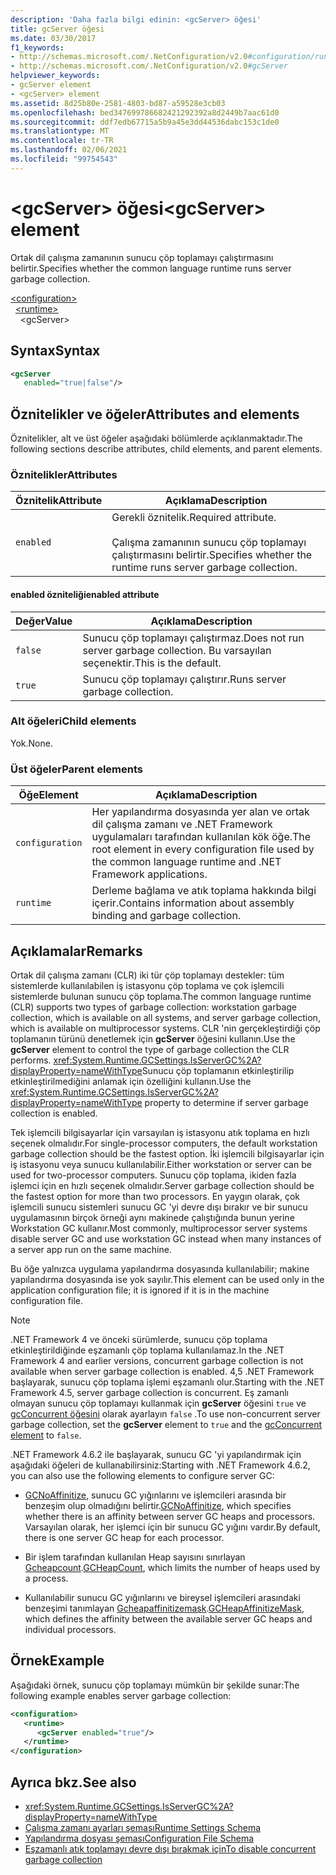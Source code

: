 ```yaml
---
description: 'Daha fazla bilgi edinin: <gcServer> öğesi'
title: gcServer öğesi
ms.date: 03/30/2017
f1_keywords:
- http://schemas.microsoft.com/.NetConfiguration/v2.0#configuration/runtime/gcServer
- http://schemas.microsoft.com/.NetConfiguration/v2.0#gcServer
helpviewer_keywords:
- gcServer element
- <gcServer> element
ms.assetid: 8d25b80e-2581-4803-bd87-a59528e3cb03
ms.openlocfilehash: bed347699786682421292392a8d2449b7aac61d0
ms.sourcegitcommit: ddf7edb67715a5b9a45e3dd44536dabc153c1de0
ms.translationtype: MT
ms.contentlocale: tr-TR
ms.lasthandoff: 02/06/2021
ms.locfileid: "99754543"
---
```

# <a name="gcserver-element"></a><span data-ttu-id="e7646-103">\<gcServer> öğesi</span><span class="sxs-lookup"><span data-stu-id="e7646-103">\<gcServer> element</span></span>

<span data-ttu-id="e7646-104">Ortak dil çalışma zamanının sunucu çöp toplamayı çalıştırmasını belirtir.</span><span class="sxs-lookup"><span data-stu-id="e7646-104">Specifies whether the common language runtime runs server garbage collection.</span></span>

[\<configuration>](../configuration-element.md)\
&nbsp;&nbsp;[\<runtime>](runtime-element.md)\
&nbsp;&nbsp;&nbsp;&nbsp;\<gcServer>

## <a name="syntax"></a><span data-ttu-id="e7646-105">Syntax</span><span class="sxs-lookup"><span data-stu-id="e7646-105">Syntax</span></span>

```xml
<gcServer
   enabled="true|false"/>
```

## <a name="attributes-and-elements"></a><span data-ttu-id="e7646-106">Öznitelikler ve öğeler</span><span class="sxs-lookup"><span data-stu-id="e7646-106">Attributes and elements</span></span>

<span data-ttu-id="e7646-107">Öznitelikler, alt ve üst öğeler aşağıdaki bölümlerde açıklanmaktadır.</span><span class="sxs-lookup"><span data-stu-id="e7646-107">The following sections describe attributes, child elements, and parent elements.</span></span>

### <a name="attributes"></a><span data-ttu-id="e7646-108">Öznitelikler</span><span class="sxs-lookup"><span data-stu-id="e7646-108">Attributes</span></span>

|<span data-ttu-id="e7646-109">Öznitelik</span><span class="sxs-lookup"><span data-stu-id="e7646-109">Attribute</span></span>|<span data-ttu-id="e7646-110">Açıklama</span><span class="sxs-lookup"><span data-stu-id="e7646-110">Description</span></span>|
|---------------|-----------------|
|`enabled`|<span data-ttu-id="e7646-111">Gerekli öznitelik.</span><span class="sxs-lookup"><span data-stu-id="e7646-111">Required attribute.</span></span><br /><br /><span data-ttu-id="e7646-112">Çalışma zamanının sunucu çöp toplamayı çalıştırmasını belirtir.</span><span class="sxs-lookup"><span data-stu-id="e7646-112">Specifies whether the runtime runs server garbage collection.</span></span>|

#### <a name="enabled-attribute"></a><span data-ttu-id="e7646-113">enabled özniteliği</span><span class="sxs-lookup"><span data-stu-id="e7646-113">enabled attribute</span></span>

|<span data-ttu-id="e7646-114">Değer</span><span class="sxs-lookup"><span data-stu-id="e7646-114">Value</span></span>|<span data-ttu-id="e7646-115">Açıklama</span><span class="sxs-lookup"><span data-stu-id="e7646-115">Description</span></span>|
|-----------|-----------------|
|`false`|<span data-ttu-id="e7646-116">Sunucu çöp toplamayı çalıştırmaz.</span><span class="sxs-lookup"><span data-stu-id="e7646-116">Does not run server garbage collection.</span></span> <span data-ttu-id="e7646-117">Bu varsayılan seçenektir.</span><span class="sxs-lookup"><span data-stu-id="e7646-117">This is the default.</span></span>|
|`true`|<span data-ttu-id="e7646-118">Sunucu çöp toplamayı çalıştırır.</span><span class="sxs-lookup"><span data-stu-id="e7646-118">Runs server garbage collection.</span></span>|

### <a name="child-elements"></a><span data-ttu-id="e7646-119">Alt öğeleri</span><span class="sxs-lookup"><span data-stu-id="e7646-119">Child elements</span></span>

<span data-ttu-id="e7646-120">Yok.</span><span class="sxs-lookup"><span data-stu-id="e7646-120">None.</span></span>

### <a name="parent-elements"></a><span data-ttu-id="e7646-121">Üst öğeler</span><span class="sxs-lookup"><span data-stu-id="e7646-121">Parent elements</span></span>

|<span data-ttu-id="e7646-122">Öğe</span><span class="sxs-lookup"><span data-stu-id="e7646-122">Element</span></span>|<span data-ttu-id="e7646-123">Açıklama</span><span class="sxs-lookup"><span data-stu-id="e7646-123">Description</span></span>|
|-------------|-----------------|
|`configuration`|<span data-ttu-id="e7646-124">Her yapılandırma dosyasında yer alan ve ortak dil çalışma zamanı ve .NET Framework uygulamaları tarafından kullanılan kök öğe.</span><span class="sxs-lookup"><span data-stu-id="e7646-124">The root element in every configuration file used by the common language runtime and .NET Framework applications.</span></span>|
|`runtime`|<span data-ttu-id="e7646-125">Derleme bağlama ve atık toplama hakkında bilgi içerir.</span><span class="sxs-lookup"><span data-stu-id="e7646-125">Contains information about assembly binding and garbage collection.</span></span>|

## <a name="remarks"></a><span data-ttu-id="e7646-126">Açıklamalar</span><span class="sxs-lookup"><span data-stu-id="e7646-126">Remarks</span></span>

<span data-ttu-id="e7646-127">Ortak dil çalışma zamanı (CLR) iki tür çöp toplamayı destekler: tüm sistemlerde kullanılabilen iş istasyonu çöp toplama ve çok işlemcili sistemlerde bulunan sunucu çöp toplama.</span><span class="sxs-lookup"><span data-stu-id="e7646-127">The common language runtime (CLR) supports two types of garbage collection: workstation garbage collection, which is available on all systems, and server garbage collection, which is available on multiprocessor systems.</span></span> <span data-ttu-id="e7646-128">CLR 'nin gerçekleştirdiği çöp toplamanın türünü denetlemek için **gcServer** öğesini kullanın.</span><span class="sxs-lookup"><span data-stu-id="e7646-128">Use the **gcServer** element to control the type of garbage collection the CLR performs.</span></span> <span data-ttu-id="e7646-129"><xref:System.Runtime.GCSettings.IsServerGC%2A?displayProperty=nameWithType>Sunucu çöp toplamanın etkinleştirilip etkinleştirilmediğini anlamak için özelliğini kullanın.</span><span class="sxs-lookup"><span data-stu-id="e7646-129">Use the <xref:System.Runtime.GCSettings.IsServerGC%2A?displayProperty=nameWithType> property to determine if server garbage collection is enabled.</span></span>

<span data-ttu-id="e7646-130">Tek işlemcili bilgisayarlar için varsayılan iş istasyonu atık toplama en hızlı seçenek olmalıdır.</span><span class="sxs-lookup"><span data-stu-id="e7646-130">For single-processor computers, the default workstation garbage collection should be the fastest option.</span></span> <span data-ttu-id="e7646-131">İki işlemcili bilgisayarlar için iş istasyonu veya sunucu kullanılabilir.</span><span class="sxs-lookup"><span data-stu-id="e7646-131">Either workstation or server can be used for two-processor computers.</span></span> <span data-ttu-id="e7646-132">Sunucu çöp toplama, ikiden fazla işlemci için en hızlı seçenek olmalıdır.</span><span class="sxs-lookup"><span data-stu-id="e7646-132">Server garbage collection should be the fastest option for more than two processors.</span></span> <span data-ttu-id="e7646-133">En yaygın olarak, çok işlemcili sunucu sistemleri sunucu GC 'yi devre dışı bırakır ve bir sunucu uygulamasının birçok örneği aynı makinede çalıştığında bunun yerine Workstation GC kullanır.</span><span class="sxs-lookup"><span data-stu-id="e7646-133">Most commonly, multiprocessor server systems disable server GC and use workstation GC instead when many instances of a server app run on the same machine.</span></span>

<span data-ttu-id="e7646-134">Bu öğe yalnızca uygulama yapılandırma dosyasında kullanılabilir; makine yapılandırma dosyasında ise yok sayılır.</span><span class="sxs-lookup"><span data-stu-id="e7646-134">This element can be used only in the application configuration file; it is ignored if it is in the machine configuration file.</span></span>

> [!NOTE]
> <span data-ttu-id="e7646-135">.NET Framework 4 ve önceki sürümlerde, sunucu çöp toplama etkinleştirildiğinde eşzamanlı çöp toplama kullanılamaz.</span><span class="sxs-lookup"><span data-stu-id="e7646-135">In the .NET Framework 4 and earlier versions, concurrent garbage collection is not available when server garbage collection is enabled.</span></span> <span data-ttu-id="e7646-136">4,5 .NET Framework başlayarak, sunucu çöp toplama işlemi eşzamanlı olur.</span><span class="sxs-lookup"><span data-stu-id="e7646-136">Starting with the .NET Framework 4.5, server garbage collection is concurrent.</span></span> <span data-ttu-id="e7646-137">Eş zamanlı olmayan sunucu çöp toplamayı kullanmak için **gcServer** öğesini `true` ve [gcConcurrent öğesini](gcconcurrent-element.md) olarak ayarlayın `false` .</span><span class="sxs-lookup"><span data-stu-id="e7646-137">To use non-concurrent server garbage collection, set the **gcServer** element to `true` and the [gcConcurrent element](gcconcurrent-element.md) to `false`.</span></span>

<span data-ttu-id="e7646-138">.NET Framework 4.6.2 ile başlayarak, sunucu GC 'yi yapılandırmak için aşağıdaki öğeleri de kullanabilirsiniz:</span><span class="sxs-lookup"><span data-stu-id="e7646-138">Starting with .NET Framework 4.6.2, you can also use the following elements to configure server GC:</span></span>

- <span data-ttu-id="e7646-139">[GCNoAffinitize](gcnoaffinitize-element.md), sunucu GC yığınlarını ve işlemcileri arasında bir benzeşim olup olmadığını belirtir.</span><span class="sxs-lookup"><span data-stu-id="e7646-139">[GCNoAffinitize](gcnoaffinitize-element.md), which specifies whether there is an affinity between server GC heaps and processors.</span></span> <span data-ttu-id="e7646-140">Varsayılan olarak, her işlemci için bir sunucu GC yığını vardır.</span><span class="sxs-lookup"><span data-stu-id="e7646-140">By default, there is one server GC heap for each processor.</span></span>

- <span data-ttu-id="e7646-141">Bir işlem tarafından kullanılan Heap sayısını sınırlayan [Gcheapcount](gcheapcount-element.md).</span><span class="sxs-lookup"><span data-stu-id="e7646-141">[GCHeapCount](gcheapcount-element.md), which limits the number of heaps used by a process.</span></span>

- <span data-ttu-id="e7646-142">Kullanılabilir sunucu GC yığınlarını ve bireysel işlemcileri arasındaki benzeşimi tanımlayan [Gcheapaffinitizemask](gcheapaffinitizemask-element.md).</span><span class="sxs-lookup"><span data-stu-id="e7646-142">[GCHeapAffinitizeMask](gcheapaffinitizemask-element.md), which defines the affinity between the available server GC heaps and individual processors.</span></span>

## <a name="example"></a><span data-ttu-id="e7646-143">Örnek</span><span class="sxs-lookup"><span data-stu-id="e7646-143">Example</span></span>

<span data-ttu-id="e7646-144">Aşağıdaki örnek, sunucu çöp toplamayı mümkün bir şekilde sunar:</span><span class="sxs-lookup"><span data-stu-id="e7646-144">The following example enables server garbage collection:</span></span>

```xml
<configuration>
   <runtime>
      <gcServer enabled="true"/>
   </runtime>
</configuration>
```

## <a name="see-also"></a><span data-ttu-id="e7646-145">Ayrıca bkz.</span><span class="sxs-lookup"><span data-stu-id="e7646-145">See also</span></span>

- <xref:System.Runtime.GCSettings.IsServerGC%2A?displayProperty=nameWithType>
- [<span data-ttu-id="e7646-146">Çalışma zamanı ayarları şeması</span><span class="sxs-lookup"><span data-stu-id="e7646-146">Runtime Settings Schema</span></span>](index.md)
- [<span data-ttu-id="e7646-147">Yapılandırma dosyası şeması</span><span class="sxs-lookup"><span data-stu-id="e7646-147">Configuration File Schema</span></span>](../index.md)
- [<span data-ttu-id="e7646-148">Eşzamanlı atık toplamayı devre dışı bırakmak için</span><span class="sxs-lookup"><span data-stu-id="e7646-148">To disable concurrent garbage collection</span></span>](gcconcurrent-element.md#to-disable-background-garbage-collection)
